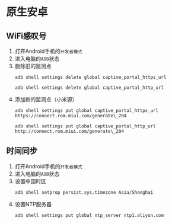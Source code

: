 # 原生安卓

## WiFi感叹号

1. 打开Android手机的```开发者模式```
2. 进入电脑的```ADB```状态
3. 删除旧的监测点
   ```shell
   adb shell settings delete global captive_portal_https_url
   ```
   ```shell
   adb shell settings delete global captive_portal_http_url
   ```
4. 添加新的监测点（小米源）
   ```shell
   adb shell settings put global captive_portal_https_url https://connect.rom.miui.com/generate\_204
   ```
   ```shell
   adb shell settings put global captive_portal_http_url http://connect.rom.miui.com/generate\_204
   ```

## 时间同步

1. 打开Android手机的```开发者模式```
2. 进入电脑的```ADB```状态
3. 设置中国时区
   ```shell
   adb shell setprop persist.sys.timezone Asia/Shanghai
   ```
4. 设置NTP服务器
   ```shell
   adb shell settings put global ntp_server ntp1.aliyun.com
   ```